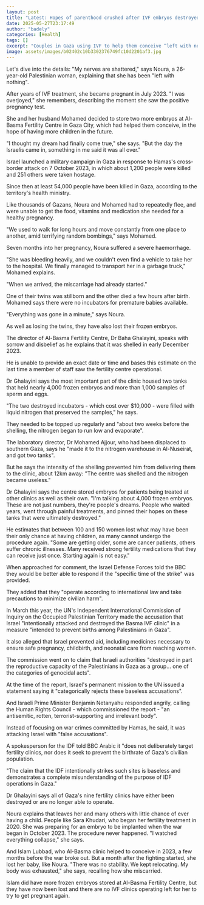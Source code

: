 ```yaml
---
layout: post
title: "Latest: Hopes of parenthood crushed after IVF embryos destroyed in Israel's Gaza offensive"
date: 2025-05-27T23:17:49
author: "badely"
categories: [Health]
tags: []
excerpt: "Couples in Gaza using IVF to help them conceive “left with nothing” after 4,000 embryos at an IVF clinic were destroyed."
image: assets/images/b02402c10b3302376749fc10d2201af3.jpg
---
```


Let's dive into the details: "My nerves are shattered," says Noura, a 26-year-old Palestinian woman, explaining that she has been "left with nothing".

After years of IVF treatment, she became pregnant in July 2023. "I was overjoyed," she remembers, describing the moment she saw the positive pregnancy test.

She and her husband Mohamed decided to store two more embryos at Al-Basma Fertility Centre in Gaza City, which had helped them conceive, in the hope of having more children in the future.

"I thought my dream had finally come true," she says. "But the day the Israelis came in, something in me said it was all over."

Israel launched a military campaign in Gaza in response to Hamas's cross-border attack on 7 October 2023, in which about 1,200 people were killed and 251 others were taken hostage.

Since then at least 54,000 people have been killed in Gaza, according to the territory's health ministry.

Like thousands of Gazans, Noura and Mohamed had to repeatedly flee, and were unable to get the food, vitamins and medication she needed for a healthy pregnancy.

"We used to walk for long hours and move constantly from one place to another, amid terrifying random bombings," says Mohamed.

Seven months into her pregnancy, Noura suffered a severe haemorrhage.

"She was bleeding heavily, and we couldn't even find a vehicle to take her to the hospital. We finally managed to transport her in a garbage truck," Mohamed explains.

"When we arrived, the miscarriage had already started."

One of their twins was stillborn and the other died a few hours after birth. Mohamed says there were no incubators for premature babies available.

"Everything was gone in a minute," says Noura.

As well as losing the twins, they have also lost their frozen embryos.

The director of Al-Basma Fertility Centre, Dr Baha Ghalayini, speaks with sorrow and disbelief as he explains that it was shelled in early December 2023.

He is unable to provide an exact date or time and bases this estimate on the last time a member of staff saw the fertility centre operational.

Dr Ghalayini says the most important part of the clinic housed two tanks that held nearly 4,000 frozen embryos and more than 1,000 samples of sperm and eggs.

"The two destroyed incubators - which cost over $10,000 - were filled with liquid nitrogen that preserved the samples," he says.

They needed to be topped up regularly and "about two weeks before the shelling, the nitrogen began to run low and evaporate".

The laboratory director, Dr Mohamed Ajjour, who had been displaced to southern Gaza, says he "made it to the nitrogen warehouse in Al-Nuseirat, and got two tanks".

But he says the intensity of the shelling prevented him from delivering them to the clinic, about 12km away: "The centre was shelled and the nitrogen became useless."

Dr Ghalayini says the centre stored embryos for patients being treated at other clinics as well as their own. "I'm talking about 4,000 frozen embryos. These are not just numbers, they're people's dreams. People who waited years, went through painful treatments, and pinned their hopes on these tanks that were ultimately destroyed."

He estimates that between 100 and 150 women lost what may have been their only chance at having children, as many cannot undergo the procedure again. "Some are getting older, some are cancer patients, others suffer chronic illnesses. Many received strong fertility medications that they can receive just once. Starting again is not easy."

When approached for comment, the Israel Defense Forces told the BBC they would be better able to respond if the "specific time of the strike" was provided.

They added that they "operate according to international law and take precautions to minimize civilian harm".

In March this year, the UN's Independent International Commission of Inquiry on the Occupied Palestinian Territory made the accusation that Israel "intentionally attacked and destroyed the Basma IVF clinic" in a measure "intended to prevent births among Palestinians in Gaza".

It also alleged that Israel prevented aid, including medicines necessary to ensure safe pregnancy, childbirth, and neonatal care from reaching women.

The commission went on to claim that Israeli authorities "destroyed in part the reproductive capacity of the Palestinians in Gaza as a group… one of the categories of genocidal acts".

At the time of the report, Israel's permanent mission to the UN issued a statement saying it "categorically rejects these baseless accusations".

And Israeli Prime Minister Benjamin Netanyahu responded angrily, calling the Human Rights Council - which commissioned the report - "an antisemitic, rotten, terrorist-supporting and irrelevant body".

Instead of focusing on war crimes committed by Hamas, he said, it was attacking Israel with "false accusations".

A spokesperson for the IDF told BBC Arabic it "does not deliberately target fertility clinics, nor does it seek to prevent the birthrate of Gaza's civilian population.

"The claim that the IDF intentionally strikes such sites is baseless and demonstrates a complete misunderstanding of the purpose of IDF operations in Gaza."

Dr Ghalayini says all of Gaza's nine fertility clinics have either been destroyed or are no longer able to operate.

Noura explains that leaves her and many others with little chance of ever having a child. People like Sara Khudari, who began her fertility treatment in 2020. She was preparing for an embryo to be implanted when the war began in October 2023. The procedure never happened. "I watched everything collapse," she says.

And Islam Lubbad, who Al-Basma clinic helped to conceive in 2023, a few months before the war broke out. But a month after the fighting started, she lost her baby, like Noura. "There was no stability. We kept relocating. My body was exhausted," she says, recalling how she miscarried.

Islam did have more frozen embryos stored at Al-Basma Fertility Centre, but they have now been lost and there are no IVF clinics operating left for her to try to get pregnant again.

